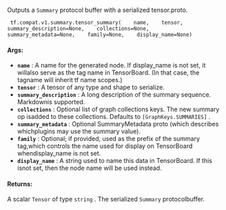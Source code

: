 Outputs a  `Summary`  protocol buffer with a serialized tensor.proto.

```
 tf.compat.v1.summary.tensor_summary(    name,    tensor,    summary_description=None,    collections=None,    summary_metadata=None,    family=None,    display_name=None) 
```

#### Args:
- **`name`** : A name for the generated node. If display_name is not set, it willalso serve as the tag name in TensorBoard. (In that case, the tagname will inherit tf name scopes.)
- **`tensor`** : A tensor of any type and shape to serialize.
- **`summary_description`** : A long description of the summary sequence. Markdownis supported.
- **`collections`** : Optional list of graph collections keys. The new summary op isadded to these collections. Defaults to  `[GraphKeys.SUMMARIES]` .
- **`summary_metadata`** : Optional SummaryMetadata proto (which describes whichplugins may use the summary value).
- **`family`** : Optional; if provided, used as the prefix of the summary tag,which controls the name used for display on TensorBoard whendisplay_name is not set.
- **`display_name`** : A string used to name this data in TensorBoard. If this isnot set, then the node name will be used instead.


#### Returns:
A scalar  `Tensor`  of type  `string` . The serialized  `Summary`  protocolbuffer.

